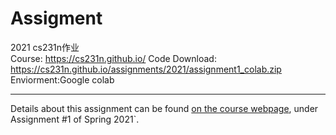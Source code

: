 # Assigment

2021 cs231n作业  
Course: https://cs231n.github.io/
Code Download: https://cs231n.github.io/assignments/2021/assignment1_colab.zip
Enviorment:Google colab

---
Details about this assignment can be found [on the course webpage](http://cs231n.github.io/), under Assignment #1 of Spring 2021`.